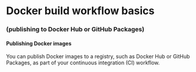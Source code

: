# Docker build workflow basics
### (publishing to Docker Hub or GitHub Packages)
#### Publishing Docker images
You can publish Docker images to a registry, such as Docker Hub or GitHub Packages, as part of your continuous integration (CI) workflow.